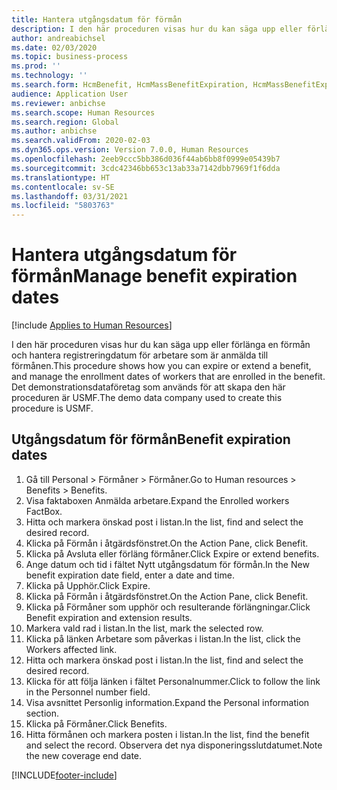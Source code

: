 ```yaml
---
title: Hantera utgångsdatum för förmån
description: I den här proceduren visas hur du kan säga upp eller förlänga en förmån och hantera registreringdatum för arbetare som är anmälda till förmånen.
author: andreabichsel
ms.date: 02/03/2020
ms.topic: business-process
ms.prod: ''
ms.technology: ''
ms.search.form: HcmBenefit, HcmMassBenefitExpiration, HcmMassBenefitExpirationResults, HcmWorker, HcmWorkerEnrollment, BenefitWorkspace, HcmBenefitSummaryPart
audience: Application User
ms.reviewer: anbichse
ms.search.scope: Human Resources
ms.search.region: Global
ms.author: anbichse
ms.search.validFrom: 2020-02-03
ms.dyn365.ops.version: Version 7.0.0, Human Resources
ms.openlocfilehash: 2eeb9ccc5bb386d036f44ab6bb8f0999e05439b7
ms.sourcegitcommit: 3cdc42346bb653c13ab33a7142dbb7969f1f6dda
ms.translationtype: HT
ms.contentlocale: sv-SE
ms.lasthandoff: 03/31/2021
ms.locfileid: "5803763"
---
```

# <a name="manage-benefit-expiration-dates"></a><span data-ttu-id="60aa3-103">Hantera utgångsdatum för förmån</span><span class="sxs-lookup"><span data-stu-id="60aa3-103">Manage benefit expiration dates</span></span>

[!include [Applies to Human Resources](../includes/applies-to-hr.md)]

<span data-ttu-id="60aa3-104">I den här proceduren visas hur du kan säga upp eller förlänga en förmån och hantera registreringdatum för arbetare som är anmälda till förmånen.</span><span class="sxs-lookup"><span data-stu-id="60aa3-104">This procedure shows how you can expire or extend a benefit, and manage the enrollment dates of workers that are enrolled in the benefit.</span></span> <span data-ttu-id="60aa3-105">Det demonstrationsdataföretag som används för att skapa den här proceduren är USMF.</span><span class="sxs-lookup"><span data-stu-id="60aa3-105">The demo data company used to create this procedure is USMF.</span></span>

## <a name="benefit-expiration-dates"></a><span data-ttu-id="60aa3-106">Utgångsdatum för förmån</span><span class="sxs-lookup"><span data-stu-id="60aa3-106">Benefit expiration dates</span></span>

1. <span data-ttu-id="60aa3-107">Gå till Personal > Förmåner > Förmåner.</span><span class="sxs-lookup"><span data-stu-id="60aa3-107">Go to Human resources > Benefits > Benefits.</span></span>
2. <span data-ttu-id="60aa3-108">Visa faktaboxen Anmälda arbetare.</span><span class="sxs-lookup"><span data-stu-id="60aa3-108">Expand the Enrolled workers FactBox.</span></span>
3. <span data-ttu-id="60aa3-109">Hitta och markera önskad post i listan.</span><span class="sxs-lookup"><span data-stu-id="60aa3-109">In the list, find and select the desired record.</span></span>
4. <span data-ttu-id="60aa3-110">Klicka på Förmån i åtgärdsfönstret.</span><span class="sxs-lookup"><span data-stu-id="60aa3-110">On the Action Pane, click Benefit.</span></span>
5. <span data-ttu-id="60aa3-111">Klicka på Avsluta eller förläng förmåner.</span><span class="sxs-lookup"><span data-stu-id="60aa3-111">Click Expire or extend benefits.</span></span>
6. <span data-ttu-id="60aa3-112">Ange datum och tid i fältet Nytt utgångsdatum för förmån.</span><span class="sxs-lookup"><span data-stu-id="60aa3-112">In the New benefit expiration date field, enter a date and time.</span></span>
7. <span data-ttu-id="60aa3-113">Klicka på Upphör.</span><span class="sxs-lookup"><span data-stu-id="60aa3-113">Click Expire.</span></span>
8. <span data-ttu-id="60aa3-114">Klicka på Förmån i åtgärdsfönstret.</span><span class="sxs-lookup"><span data-stu-id="60aa3-114">On the Action Pane, click Benefit.</span></span>
9. <span data-ttu-id="60aa3-115">Klicka på Förmåner som upphör och resulterande förlängningar.</span><span class="sxs-lookup"><span data-stu-id="60aa3-115">Click Benefit expiration and extension results.</span></span>
10. <span data-ttu-id="60aa3-116">Markera vald rad i listan.</span><span class="sxs-lookup"><span data-stu-id="60aa3-116">In the list, mark the selected row.</span></span>
11. <span data-ttu-id="60aa3-117">Klicka på länken Arbetare som påverkas i listan.</span><span class="sxs-lookup"><span data-stu-id="60aa3-117">In the list, click the Workers affected link.</span></span>
12. <span data-ttu-id="60aa3-118">Hitta och markera önskad post i listan.</span><span class="sxs-lookup"><span data-stu-id="60aa3-118">In the list, find and select the desired record.</span></span>
13. <span data-ttu-id="60aa3-119">Klicka för att följa länken i fältet Personalnummer.</span><span class="sxs-lookup"><span data-stu-id="60aa3-119">Click to follow the link in the Personnel number field.</span></span>
14. <span data-ttu-id="60aa3-120">Visa avsnittet Personlig information.</span><span class="sxs-lookup"><span data-stu-id="60aa3-120">Expand the Personal information section.</span></span>
15. <span data-ttu-id="60aa3-121">Klicka på Förmåner.</span><span class="sxs-lookup"><span data-stu-id="60aa3-121">Click Benefits.</span></span>
16. <span data-ttu-id="60aa3-122">Hitta förmånen och markera posten i listan.</span><span class="sxs-lookup"><span data-stu-id="60aa3-122">In the list, find the benefit and select the record.</span></span> <span data-ttu-id="60aa3-123">Observera det nya disponeringsslutdatumet.</span><span class="sxs-lookup"><span data-stu-id="60aa3-123">Note the new coverage end date.</span></span>



[!INCLUDE[footer-include](../includes/footer-banner.md)]